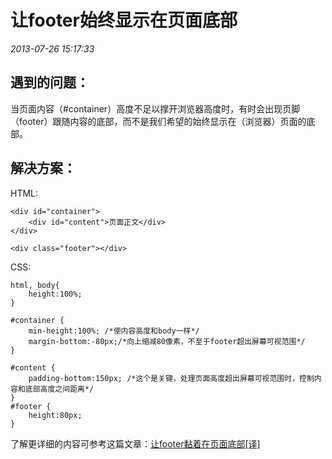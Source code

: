 # 让footer始终显示在页面底部
*2013-07-26 15:17:33*


## 遇到的问题：

当页面内容（#container）高度不足以撑开浏览器高度时，有时会出现页脚（footer）跟随内容的底部，而不是我们希望的始终显示在（浏览器）页面的底部。

## 解决方案：

HTML:

    <div id="container">
        <div id="content">页面正文</div>
    </div>
    
    <div class="footer"></div>

CSS:

    html, body{
        height:100%;
    }

    #container {
        min-height:100%; /*使内容高度和body一样*/
        margin-bottom:-80px;/*向上缩减80像素，不至于footer超出屏幕可视范围*/
    }

    #content {
        padding-bottom:150px; /*这个是关键，处理页面高度超出屏幕可视范围时，控制内容和底部高度之间距离*/
    }
    #footer {
        height:80px;
    }

了解更详细的内容可参考这篇文章：[让footer黏着在页面底部[译]](http://huangyang.me/footer-stick-to-the-bottom.html)